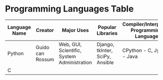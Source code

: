 # Programming Languages Table

| Language Name | Creator | Major Uses | Popular Libraries | Compiler/Interpreter Programming Language | Jobs and Salaries | 
| ------------- | ------- | ---------- | ----------------- | ----------------------------------------- | ----------------- |
| Python | Guido can Rossum | Web, GUI, Scientific, System Administration | Django, tkInter, SciPy, Ansible | CPython - C, Jython - Java
| C | | | | | |
